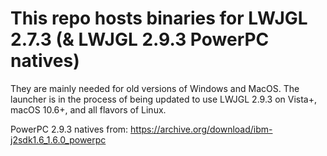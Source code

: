 # This repo hosts binaries for LWJGL 2.7.3 (& LWJGL 2.9.3 PowerPC natives)

They are mainly needed for old versions of Windows and MacOS. The launcher is in the process of being updated to use LWJGL 2.9.3 on Vista+, macOS 10.6+, and all flavors of Linux.

PowerPC 2.9.3 natives from: https://archive.org/download/ibm-j2sdk1.6_1.6.0_powerpc
